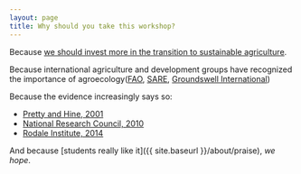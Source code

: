 ```yaml
---
layout: page
title: Why should you take this workshop?
---
```


Because [we should invest more in the transition to sustainable agriculture](https://www.ucsusa.org/food-agriculture/advance-sustainable-agriculture/counting-on-agroecology).

Because international agriculture and development groups have recognized the
importance of agroecology([FAO](http://www.fao.org/family-farming/themes/agroecology/en/), [SARE](https://www.sare.org/Learning-Center/Books/Manage-Insects-on-Your-Farm/Text-Version/Recent-Advances-in-Ecological-Pest-Management/Agroecological-Strategies-to-Enhance-On-Farm-Insect-Pollinators), [Groundswell International](https://www.groundswellinternational.org/approach/agroecological-farming/))

Because the evidence increasingly says so:
- [Pretty and Hine, 2001](https://www.theguardian.com/global-development-professionals-network/2016/oct/09/agroecological-farming-feed-world-africa)
- [National Research Council, 2010](https://www.nap.edu/catalog/12832/toward-sustainable-agricultural-systems-in-the-21st-century)
- [Rodale Institute, 2014](https://rodaleinstitute.org/assets/WhitePaper.pdf)


And because [students really like it]({{ site.baseurl }}/about/praise), 
*we hope*.
